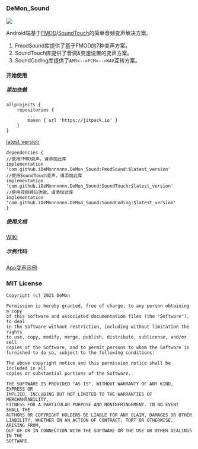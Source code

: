 ### DeMon_Sound

[![](https://jitpack.io/v/iDeMonnnnnn/DeMon_Sound.svg)](https://jitpack.io/#iDeMonnnnnn/DeMon_Sound)

Android端基于[FMOD](https://www.fmod.com/)/[SoundTouch](https://gitlab.com/soundtouch/soundtouch)的简单音频变声解决方案。

1. FmodSound库提供了基于FMOD的7种变声方案。
2. SoundTouch库提供了音调&变速设置的变声方案。
3. SoundCoding库提供了```AMR<-->PCM<-->WAV```互转方案。

#### 开始使用

##### 添加依赖

```
allprojects {
	repositories {
		...
		maven { url 'https://jitpack.io' }
	}
}
```
[latest_version](https://github.com/iDeMonnnnnn/DeMon_Sound/releases)
```
dependencies {
//使用FMOD变声，请添加此库
implementation 'com.github.iDeMonnnnnn.DeMon_Sound:FmodSound:$latest_version'
//使用SoundTouch变声，请添加此库
implementation 'com.github.iDeMonnnnnn.DeMon_Sound:SoundTouch:$latest_version'
//使用视频转码功能，请添加此库
implementation 'com.github.iDeMonnnnnn.DeMon_Sound:SoundCoding:$latest_version'
}
```

##### 使用文档

[WIKI](https://github.com/iDeMonnnnnn/DeMon_Sound/wiki)

##### 示例代码

[App变声示例](https://github.com/iDeMonnnnnn/DeMon_Sound/tree/master/app)

### MIT License

```
Copyright (c) 2021 DeMon

Permission is hereby granted, free of charge, to any person obtaining a copy
of this software and associated documentation files (the "Software"), to deal
in the Software without restriction, including without limitation the rights
to use, copy, modify, merge, publish, distribute, sublicense, and/or sell
copies of the Software, and to permit persons to whom the Software is
furnished to do so, subject to the following conditions:

The above copyright notice and this permission notice shall be included in all
copies or substantial portions of the Software.

THE SOFTWARE IS PROVIDED "AS IS", WITHOUT WARRANTY OF ANY KIND, EXPRESS OR
IMPLIED, INCLUDING BUT NOT LIMITED TO THE WARRANTIES OF MERCHANTABILITY,
FITNESS FOR A PARTICULAR PURPOSE AND NONINFRINGEMENT. IN NO EVENT SHALL THE
AUTHORS OR COPYRIGHT HOLDERS BE LIABLE FOR ANY CLAIM, DAMAGES OR OTHER
LIABILITY, WHETHER IN AN ACTION OF CONTRACT, TORT OR OTHERWISE, ARISING FROM,
OUT OF OR IN CONNECTION WITH THE SOFTWARE OR THE USE OR OTHER DEALINGS IN THE
SOFTWARE.
```




